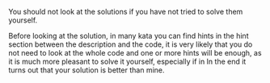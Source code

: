 You should not look at the solutions if you have not tried to solve them yourself.

Before looking at the solution, in many kata you can find hints in the hint section between the description and the code, it is very likely that you do not need to look at the whole code and one or more hints will be enough, as it is much more pleasant to solve it yourself, especially if in In the end it turns out that your solution is better than mine.
